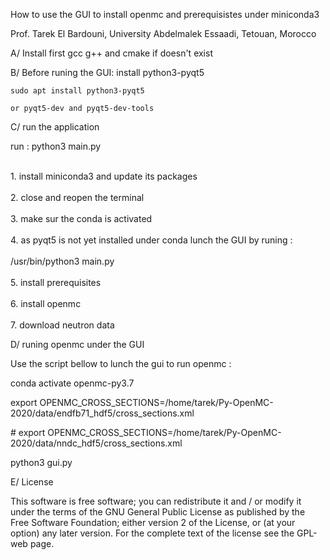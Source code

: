 <html>
 <body>
</p>How to use the GUI to install openmc and prerequisistes under miniconda3</p>
</p>Prof. Tarek El Bardouni, University Abdelmalek Essaadi, Tetouan, Morocco
</p>
</p>A/  Install first gcc g++ and cmake if doesn't exist </p>

</p>B/ 	Before runing the GUI: install python3-pyqt5</p>
	
	sudo apt install python3-pyqt5

	or pyqt5-dev and pyqt5-dev-tools

</p>C/	run the application</p>
</p>run : python3 main.py</p>
	<br>     1. install miniconda3 and update its packages<br>
	<br>     2. close and reopen the terminal<br>
	<br>     3. make sur the conda is activated<br>
	<br>     4. as pyqt5 is not yet installed under conda lunch the GUI by runing :<br>
		<br>     /usr/bin/python3 main.py <br>
	<br>     5. install prerequisites<br>
	<br>     6. install openmc<br>
	<br>     7. download neutron data<br>

</p>D/	runing openmc under the GUI</p>
</p>Use the script bellow to lunch the gui to run openmc : </p>

</p>      conda activate openmc-py3.7</p>
</p>      export OPENMC_CROSS_SECTIONS=/home/tarek/Py-OpenMC-2020/data/endfb71_hdf5/cross_sections.xml</p>
</p>      # export OPENMC_CROSS_SECTIONS=/home/tarek/Py-OpenMC-2020/data/nndc_hdf5/cross_sections.xml</p>
</p>      python3 gui.py</p>

</p>E/ License </p>

<p>This software is free software; you can redistribute it and / or modify it under the terms of the GNU General Public License as published by the Free Software Foundation; either version 2 of the License, or (at your option) any later version. For the complete text of the license see the GPL-web page.</p>
</article>
  </div>
</div>
  </body>
</html>
